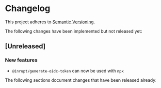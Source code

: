 # Changelog

This project adheres to [Semantic Versioning](http://semver.org/spec/v2.0.0.html).

The following changes have been implemented but not released yet:

## [Unreleased]

### New features

- `@inrupt/generate-oidc-token` can now be used with `npx`

The following sections document changes that have been released already:
